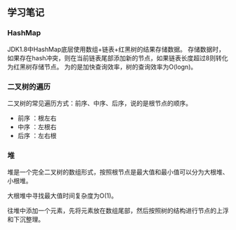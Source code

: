 ## 学习笔记

### HashMap

JDK1.8中HashMap底层使用数组+链表+红黑树的结果存储数据。
存储数据时，如果存在hash冲突，则在当前链表尾部添加新的节点，如果链表长度超过8则转化为红黑树存储节点。
为的是加快查询效率，树的查询效率为O(logn)。

### 二叉树的遍历

二叉树的常见遍历方式：前序、中序、后序，说的是根节点的顺序。

- 前序 ：根左右
- 中序 ：左根右
- 后序 ：左右根

### 堆

堆是一个完全二叉树的数组形式，按照根节点是最大值和最小值可以分为大根堆、小根堆。

大根堆中寻找最大值时间复杂度为O(1)。

往堆中添加一个元素，先将元素放在数组尾部，然后按照树的结构进行节点的上浮和下沉整理。


